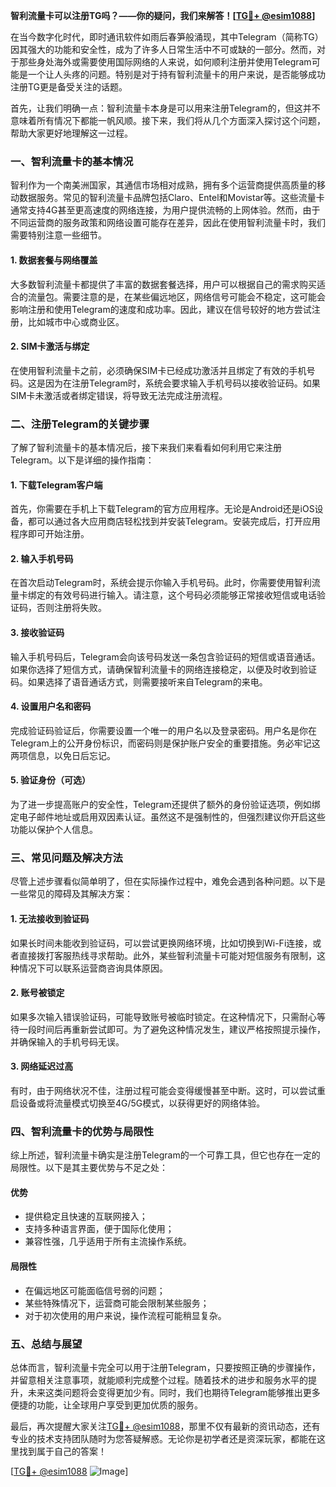 **智利流量卡可以注册TG吗？——你的疑问，我们来解答！[[TG💪+ @esim1088](https://t.me/s/esim1088)]**

在当今数字化时代，即时通讯软件如雨后春笋般涌现，其中Telegram（简称TG）因其强大的功能和安全性，成为了许多人日常生活中不可或缺的一部分。然而，对于那些身处海外或需要使用国际网络的人来说，如何顺利注册并使用Telegram可能是一个让人头疼的问题。特别是对于持有智利流量卡的用户来说，是否能够成功注册TG更是备受关注的话题。

首先，让我们明确一点：智利流量卡本身是可以用来注册Telegram的，但这并不意味着所有情况下都能一帆风顺。接下来，我们将从几个方面深入探讨这个问题，帮助大家更好地理解这一过程。

### **一、智利流量卡的基本情况**

智利作为一个南美洲国家，其通信市场相对成熟，拥有多个运营商提供高质量的移动数据服务。常见的智利流量卡品牌包括Claro、Entel和Movistar等。这些流量卡通常支持4G甚至更高速度的网络连接，为用户提供流畅的上网体验。然而，由于不同运营商的服务政策和网络设置可能存在差异，因此在使用智利流量卡时，我们需要特别注意一些细节。

#### **1. 数据套餐与网络覆盖**
大多数智利流量卡都提供了丰富的数据套餐选择，用户可以根据自己的需求购买适合的流量包。需要注意的是，在某些偏远地区，网络信号可能会不稳定，这可能会影响注册和使用Telegram的速度和成功率。因此，建议在信号较好的地方尝试注册，比如城市中心或商业区。

#### **2. SIM卡激活与绑定**
在使用智利流量卡之前，必须确保SIM卡已经成功激活并且绑定了有效的手机号码。这是因为在注册Telegram时，系统会要求输入手机号码以接收验证码。如果SIM卡未激活或者绑定错误，将导致无法完成注册流程。

### **二、注册Telegram的关键步骤**

了解了智利流量卡的基本情况后，接下来我们来看看如何利用它来注册Telegram。以下是详细的操作指南：

#### **1. 下载Telegram客户端**
首先，你需要在手机上下载Telegram的官方应用程序。无论是Android还是iOS设备，都可以通过各大应用商店轻松找到并安装Telegram。安装完成后，打开应用程序即可开始注册。

#### **2. 输入手机号码**
在首次启动Telegram时，系统会提示你输入手机号码。此时，你需要使用智利流量卡绑定的有效号码进行输入。请注意，这个号码必须能够正常接收短信或电话验证码，否则注册将失败。

#### **3. 接收验证码**
输入手机号码后，Telegram会向该号码发送一条包含验证码的短信或语音通话。如果你选择了短信方式，请确保智利流量卡的网络连接稳定，以便及时收到验证码。如果选择了语音通话方式，则需要接听来自Telegram的来电。

#### **4. 设置用户名和密码**
完成验证码验证后，你需要设置一个唯一的用户名以及登录密码。用户名是你在Telegram上的公开身份标识，而密码则是保护账户安全的重要措施。务必牢记这两项信息，以免日后忘记。

#### **5. 验证身份（可选）**
为了进一步提高账户的安全性，Telegram还提供了额外的身份验证选项，例如绑定电子邮件地址或启用双因素认证。虽然这不是强制性的，但强烈建议你开启这些功能以保护个人信息。

### **三、常见问题及解决方法**

尽管上述步骤看似简单明了，但在实际操作过程中，难免会遇到各种问题。以下是一些常见的障碍及其解决方案：

#### **1. 无法接收到验证码**
如果长时间未能收到验证码，可以尝试更换网络环境，比如切换到Wi-Fi连接，或者直接拨打客服热线寻求帮助。此外，某些智利流量卡可能对短信服务有限制，这种情况下可以联系运营商咨询具体原因。

#### **2. 账号被锁定**
如果多次输入错误验证码，可能导致账号被临时锁定。在这种情况下，只需耐心等待一段时间后再重新尝试即可。为了避免这种情况发生，建议严格按照提示操作，并确保输入的手机号码无误。

#### **3. 网络延迟过高**
有时，由于网络状况不佳，注册过程可能会变得缓慢甚至中断。这时，可以尝试重启设备或将流量模式切换至4G/5G模式，以获得更好的网络体验。

### **四、智利流量卡的优势与局限性**

综上所述，智利流量卡确实是注册Telegram的一个可靠工具，但它也存在一定的局限性。以下是其主要优势与不足之处：

#### **优势**
- 提供稳定且快速的互联网接入；
- 支持多种语言界面，便于国际化使用；
- 兼容性强，几乎适用于所有主流操作系统。

#### **局限性**
- 在偏远地区可能面临信号弱的问题；
- 某些特殊情况下，运营商可能会限制某些服务；
- 对于初次使用的用户来说，操作流程可能稍显复杂。

### **五、总结与展望**

总体而言，智利流量卡完全可以用于注册Telegram，只要按照正确的步骤操作，并留意相关注意事项，就能顺利完成整个过程。随着技术的进步和服务水平的提升，未来这类问题将会变得更加少有。同时，我们也期待Telegram能够推出更多便捷的功能，让全球用户享受到更加优质的服务。

最后，再次提醒大家关注[TG💪+ @esim1088](https://t.me/s/esim1088)，那里不仅有最新的资讯动态，还有专业的技术支持团队随时为您答疑解惑。无论你是初学者还是资深玩家，都能在这里找到属于自己的答案！

[[TG💪+ @esim1088](https://t.me/s/esim1088) ![Image](https://i.postimg.cc/4NQfJmqS/Snipaste-2025-05-13-00-14-12.png)]